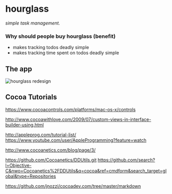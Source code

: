 hourglass
=========
_simple task management._

### Why should people buy hourglass (benefit)

- makes tracking todos deadly simple
- makes tracking time spent on todos deadly simple






## The app

![hourglass redesign](https://f.cloud.github.com/assets/813754/1851898/14735bd4-76f1-11e3-99f4-54b462460f9c.png)



## Cocoa Tutorials

https://www.cocoacontrols.com/platforms/mac-os-x/controls

http://www.cocoawithlove.com/2009/07/custom-views-in-interface-builder-using.html

http://appleprog.com/tutorial-list/
https://www.youtube.com/user/AppleProgramming?feature=watch

http://www.cocoanetics.com/blog/page/3/

https://github.com/Cocoanetics/DDUtils.git
https://github.com/search?l=Objective-C&nwo=Cocoanetics%2FDDUtils&q=cocoa&ref=cmdform&search_target=global&type=Repositories

https://github.com/jnozzi/cocoadev.com/tree/master/markdown

